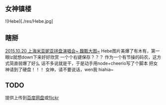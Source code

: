 ## 女神镇楼
!(Hebe)[./res/Hebe.jpg]

## 瞎掰
[2015.10.20 上海米亚妮亚拼盘演唱会~ 馥甄大图~](http://tieba.baidu.com/p/4114929893?fr=ala0&pstaala=1)
Hebe图片美爆了有木有，第一眼lz就想down下来好好欣赏
一个个右键保存？？？
作为一个有节操的码农，这方式简直弱爆了好么
话不多说就是干，于是动手用node+cheerio写了个脚本
把女神请到了硬盘！！！
女神，请不要说话，wen我
hiahia~


## TODO
提供上传到[百度网盘](http://developer.baidu.com/wiki/index.php?title=docs/pcs/rest/file_data_apis_list)或[flickr](https://www.flickr.com/services/api/upload.api.html)

